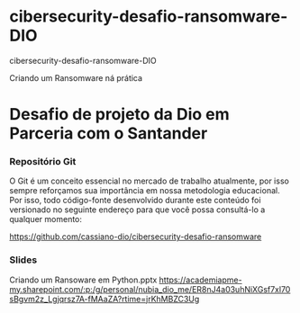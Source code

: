# cibersecurity-desafio-ransomware-DIO
cibersecurity-desafio-ransomware-DIO

Criando um Ransomware ná prática

# Desafio de projeto da Dio em Parceria com o Santander


 
### Repositório Git
 
O Git é um conceito essencial no mercado de trabalho atualmente, por isso sempre reforçamos sua importância em nossa metodologia educacional. Por isso, todo código-fonte desenvolvido durante este conteúdo foi versionado no seguinte endereço para que você possa consultá-lo a qualquer momento:
 
https://github.com/cassiano-dio/cibersecurity-desafio-ransomware
 
### Slides
 
Criando um Ransoware em Python.pptx
 https://academiapme-my.sharepoint.com/:p:/g/personal/nubia_dio_me/ER8nJ4a03uhNiXGsf7xl70sBgvm2z_Lgjqrsz7A-fMAaZA?rtime=jrKhMBZC3Ug